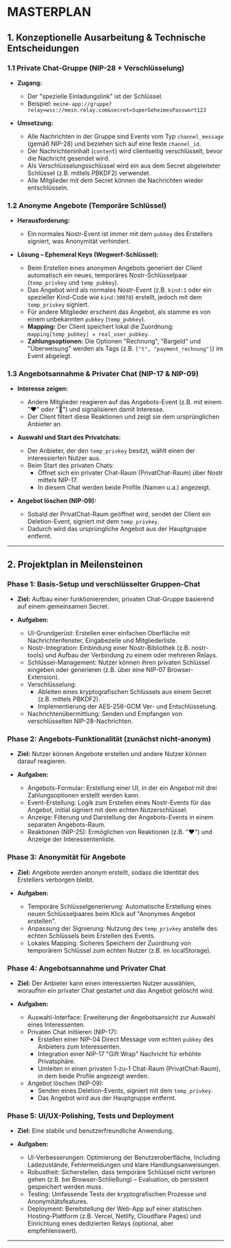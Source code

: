 # MASTERPLAN

## 1. Konzeptionelle Ausarbeitung & Technische Entscheidungen


### 1.1 Private Chat-Gruppe (NIP-28 + Verschlüsselung)

- **Zugang:**
  - Der "spezielle Einladungslink" ist der Schlüssel. 
  - Beispiel: `meine-app://gruppe?relay=wss://mein.relay.com&secret=SuperGeheimesPasswort123`

- **Umsetzung:**
  - Alle Nachrichten in der Gruppe sind Events vom Typ `channel_message` (gemäß NIP-28) und beziehen sich auf eine feste `channel_id`.
  - Der Nachrichteninhalt (`content`) wird clientseitig verschlüsselt, bevor die Nachricht gesendet wird.
  - Als Verschlüsselungsschlüssel wird ein aus dem Secret abgeleiteter Schlüssel (z.B. mittels PBKDF2) verwendet.
  - Alle Mitglieder mit dem Secret können die Nachrichten wieder entschlüsseln.

### 1.2 Anonyme Angebote (Temporäre Schlüssel)

- **Herausforderung:**
  - Ein normales Nostr-Event ist immer mit dem `pubkey` des Erstellers signiert, was Anonymität verhindert.

- **Lösung – Ephemeral Keys (Wegwerf-Schlüssel):**
  - Beim Erstellen eines anonymen Angebots generiert der Client automatisch ein neues, temporäres Nostr-Schlüsselpaar (`temp_privkey` und `temp_pubkey`).
  - Das Angebot wird als normales Nostr-Event (z.B. `kind:1` oder ein spezieller Kind-Code wie `kind:30078`) erstellt, jedoch mit dem `temp_privkey` signiert.
  - Für andere Mitglieder erscheint das Angebot, als stamme es von einem unbekannten `pubkey` (`temp_pubkey`).
  - **Mapping:** Der Client speichert lokal die Zuordnung: `mapping[temp_pubkey] = real_user_pubkey`.
  - **Zahlungsoptionen:** Die Optionen "Rechnung", "Bargeld" und "Überweisung" werden als Tags (z.B. `["t", "payment_rechnung"]`) im Event abgelegt.

### 1.3 Angebotsannahme & Privater Chat (NIP-17 & NIP-09)

- **Interesse zeigen:**
  - Andere Mitglieder reagieren auf das Angebots-Event (z.B. mit einem "❤️" oder "🙋") und signalisieren damit Interesse.
  - Der Client filtert diese Reaktionen und zeigt sie dem ursprünglichen Anbieter an.

- **Auswahl und Start des Privatchats:**
  - Der Anbieter, der den `temp_privkey` besitzt, wählt einen der interessierten Nutzer aus.
  - Beim Start des privaten Chats:
    - Öffnet sich ein privater Chat-Raum (PrivatChat-Raum) über Nostr mittels NIP-17.
    - In diesem Chat werden beide Profile (Namen u.a.) angezeigt.

- **Angebot löschen (NIP-09):**
  - Sobald der PrivatChat-Raum geöffnet wird, sendet der Client ein Deletion-Event, signiert mit dem `temp_privkey`.
  - Dadurch wird das ursprüngliche Angebot aus der Hauptgruppe entfernt.

---

## 2. Projektplan in Meilensteinen

### Phase 1: Basis-Setup und verschlüsselter Gruppen-Chat

- **Ziel:** Aufbau einer funktionierenden, privaten Chat-Gruppe basierend auf einem gemeinsamen Secret.

- **Aufgaben:**
  - UI-Grundgerüst: Erstellen einer einfachen Oberfläche mit Nachrichtenfenster, Eingabezeile und Mitgliederliste.
  - Nostr-Integration: Einbindung einer Nostr-Bibliothek (z.B. nostr-tools) und Aufbau der Verbindung zu einem oder mehreren Relays.
  - Schlüssel-Management: Nutzer können ihren privaten Schlüssel eingeben oder generieren (z.B. über eine NIP-07 Browser-Extension).
  - Verschlüsselung:
    - Ableiten eines kryptografischen Schlüssels aus einem Secret (z.B. mittels PBKDF2).
    - Implementierung der AES-256-GCM Ver- und Entschlüsselung.
  - Nachrichtenübermittlung: Senden und Empfangen von verschlüsselten NIP-28-Nachrichten.

### Phase 2: Angebots-Funktionalität (zunächst nicht-anonym)

- **Ziel:** Nutzer können Angebote erstellen und andere Nutzer können darauf reagieren.

- **Aufgaben:**
  - Angebots-Formular: Erstellung einer UI, in der ein Angebot mit drei Zahlungsoptionen erstellt werden kann.
  - Event-Erstellung: Logik zum Erstellen eines Nostr-Events für das Angebot, initial signiert mit dem echten Nutzerschlüssel.
  - Anzeige: Filterung und Darstellung der Angebots-Events in einem separaten Angebots-Raum.
  - Reaktionen (NIP-25): Ermöglichen von Reaktionen (z.B. "❤️") und Anzeige der Interessentenliste.

### Phase 3: Anonymität für Angebote

- **Ziel:** Angebote werden anonym erstellt, sodass die Identität des Erstellers verborgen bleibt.

- **Aufgaben:**
  - Temporäre Schlüsselgenerierung: Automatische Erstellung eines neuen Schlüsselpaares beim Klick auf "Anonymes Angebot erstellen".
  - Anpassung der Signierung: Nutzung des `temp_privkey` anstelle des echten Schlüssels beim Erstellen des Events.
  - Lokales Mapping: Sicheres Speichern der Zuordnung von temporärem Schlüssel zum echten Nutzer (z.B. im localStorage).

### Phase 4: Angebotsannahme und Privater Chat

- **Ziel:** Der Anbieter kann einen interessierten Nutzer auswählen, woraufhin ein privater Chat gestartet und das Angebot gelöscht wird.

- **Aufgaben:**
  - Auswahl-Interface: Erweiterung der Angebotsansicht zur Auswahl eines Interessenten.
  - Privaten Chat initiieren (NIP-17):
    - Erstellen einer NIP-04 Direct Message vom echten `pubkey` des Anbieters zum Interessenten.
    - Integration einer NIP-17 "Gift Wrap" Nachricht für erhöhte Privatsphäre.
    - Umleiten in einen privaten 1-zu-1 Chat-Raum (PrivatChat-Raum), in dem beide Profile angezeigt werden.
  - Angebot löschen (NIP-09):
    - Senden eines Deletion-Events, signiert mit dem `temp_privkey`.
    - Das Angebot wird aus der Hauptgruppe entfernt.

### Phase 5: UI/UX-Polishing, Tests und Deployment

- **Ziel:** Eine stabile und benutzerfreundliche Anwendung.

- **Aufgaben:**
  - UI-Verbesserungen: Optimierung der Benutzeroberfläche, Including Ladezustände, Fehlermeldungen und klare Handlungsanweisungen.
  - Robustheit: Sicherstellen, dass temporäre Schlüssel nicht verloren gehen (z.B. bei Browser-Schließung) – Evaluation, ob persistent gespeichert werden muss.
  - Testing: Umfassende Tests der kryptografischen Prozesse und Anonymitätsfeatures.
  - Deployment: Bereitstellung der Web-App auf einer statischen Hosting-Plattform (z.B. Vercel, Netlify, Cloudflare Pages) und Einrichtung eines dedizierten Relays (optional, aber empfehlenswert).

---